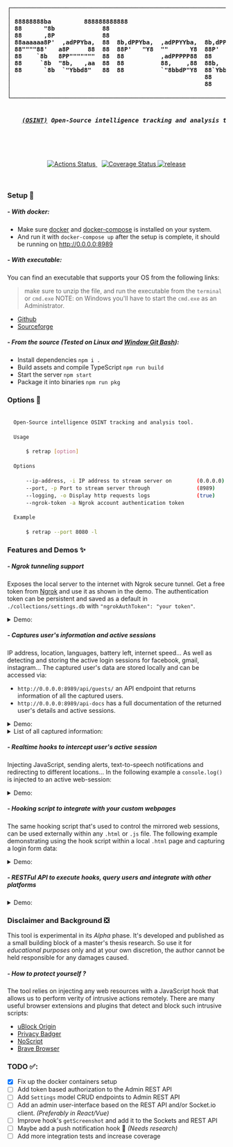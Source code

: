 <b>
<pre align='center'>
┌─────────────────────────────────────────────────────────────────┐
│                                                                 │
│ 88888888ba         888888888888                                 │
│ 88      "8b             88                                      │
│ 88      ,8P             88                                      │
│ 88aaaaaa8P'  ,adPPYba,  88  8b,dPPYba,  ,adPPYYba,  8b,dPPYba,  │
│ 88""""88'   a8P     88  88  88P'   "Y8  ""      Y8  88P'    "8a │
│ 88    `8b   8PP"""""""  88  88          ,adPPPPP88  88       d8 │
│ 88     `8b  "8b,   ,aa  88  88          88,    ,88  88b,   ,a8" │
│ 88      `8b  `"Ybbd8"   88  88          `"8bbdP"Y8  88`YbbdP"   │
│                                                     88          │
│                                                     88          │
│                                                                 │
└─────────────────────────────────────────────────────────────────┘
<h5>
    <i><a href='https://en.wikipedia.org/wiki/Open-source_intelligence'>(OSINT)</a></i> Open-Source intelligence tracking and analysis tool. Inspired by <a href='https://github.com/jofpin/trape'>Trape</a>.
</h5>
</pre>
</b>

<br />
<p align='center'>
    <a href='https://github.com/mrf345/retrap/actions' target='_blank' style='margin-right: 2%'>
        <img alt='Actions Status' src='https://github.com/mrf345/retrap/workflows/CI/badge.svg' />
    </a>
    <a href='https://coveralls.io/github/mrf345/retrap?branch=master'>
        <img src='https://coveralls.io/repos/github/mrf345/retrap/badge.svg?branch=master' alt='Coverage Status' />
    </a>
    <a href='https://github.com/mrf345/retrap/releases'>
        <img src='https://img.shields.io/github/v/release/mrf345/retrap.svg' alt='release'>
    </a>
</p>
<br />

### Setup 🧰
##### - With docker:
- Make sure [docker](https://www.docker.com/products/docker-desktop) and [docker-compose](https://docs.docker.com/compose/install/) is installed on your system.
- And run it with `docker-compose up` after the setup is complete, it should be running on http://0.0.0.0:8989

##### - With executable:
You can find an executable that supports your OS from the following links:
> make sure to unzip the file, and run the executable from the `terminal` or `cmd.exe`
> NOTE: on Windows you'll have to start the `cmd.exe` as an Administrator.

- [Github](https://github.com/mrf345/retrap/releases)
- [Sourceforge](https://sourceforge.net/projects/retrap/)


##### - From the source _(Tested on Linux and [Window Git Bash](https://gitforwindows.org/))_:
- Install dependencies `npm i .`
- Build assets and compile TypeScript `npm run build`
- Start the server `npm start`
- Package it into binaries `npm run pkg`


### Options 📖
```bash

  Open-Source intelligence OSINT tracking and analysis tool.

  Usage

      $ retrap [option]

  Options

      --ip-address, -i IP address to stream server on        (0.0.0.0)
      --port, -p Port to stream server through               (8989)
      --logging, -o Display http requests logs               (true)
      --ngrok-token -a Ngrok account authentication token

  Example

      $ retrap --port 8080 -l

```

### Features and Demos ✨
##### - Ngrok tunneling support
Exposes the local server to the internet with Ngrok secure tunnel. Get a free token from [Ngrok](https://ngrok.com/product) and use it as shown in the demo.
The authentication token can be persistent and saved as a default in `./collections/settings.db` with `"ngrokAuthToken": "your token"`.

<details>
    <summary> Demo: </summary>
    <img src='docs/ngrok_demo.gif' width='90%' >
</details>


##### - Captures user's information and active sessions
IP address, location, languages, battery left, internet speed... As well as detecting and storing the active login sessions for facebook, gmail, instagram... The captured user's data are stored locally and can be accessed via:

- `http://0.0.0.0:8989/api/guests/` an API endpoint that returns information of all the captured users.
- `http://0.0.0.0:8989/api-docs` has a full documentation of the returned user's details and active sessions.

<details>
    <summary> Demo: </summary>
    <img src='docs/info_and_active_sessions.gif' width='90%' />
</details>

<details>
    <summary> List of all captured information: </summary>

    ```yaml
        Guest:
          type: object
          properties:
            ip:
              type: string
              description: guest's registered IP address
            online:
              type: boolean
              description: guest's current web session status
            sessionId:
              type: string
              description: guest's socket.io session's id
            os:
              type: string
              description: guest's detected operating system
            browser:
              type: string
              description: guest's detected web browser
            browserEngine:
              type: string
              description: guest's detected browser's engine
            cpuArch:
              type: string
              description: guest's detected CPU's architecture
            charging:
              type: boolean
              description: guest's detected battery charging status
            chargeLeft:
              type: string
              description: guest's detect battery charge left in percentage
            doNotTrack:
              type: string
              description: guest's browser "Do Not Track" status
            java:
              type: boolean
              description: guest's browser Java support
            flash:
              type: boolean
              description: guest's browser Flash support
            language:
              type: string
              description: guest's browser default language
            languages:
              type: array
              description: guest's browser supported languages
              items:
                type: string
            touch:
              type: boolean
              description: guest's device support for touchscreen
            usbDevices:
              type: array
              description: guest's connected USB devices
              items:
                type: string
            resolution:
              type: string
              description: guest's detected screen resolution
            posts:
              type: array
              description: logs of guest's performed POST requests
              items:
                $ref: '#/definitions/Post'
            logs:
              type: array
              description: logs of guest's perform GET requests
              items:
                type: string
            screenshots:
              type: array
              description: guest's captured screenshots in Base64 format
              items:
                type: string
            keyLogs:
              type: array
              description: guest's captured key logs
              items:
                $ref: '#/definitions/KeyLog'
            sessions:
              description: guest's social media and websites active sessions
              $ref: '#/definitions/Sessions'
            country:
              type: string
              description: guest's detected country
            countryCode:
              type: string
              description: guest's detected country-code
            regionName:
              type: string
              description: guest's detected region
            city:
              type: string
              description: guest's detected city
            zip:
              type: string
              description: guest's detected zip code
            lat:
              type: number
              description: guest's detected location latitude
            lon:
              type: number
              description: guest's detected location longitude
            timezone:
              type: string
              description: guest's detected timezone
            isp:
              type: string
              description: guest's detected internet service provider
            networkSpeed:
              description: guest's detected internet speed
              $ref: '#/definitions/NetworkSpeed'
    ```
</details>


##### - Realtime hooks to intercept user's active session
Injecting JavaScript, sending alerts, text-to-speech notifications and redirecting to different locations... In the following example a `console.log()` is injected to an active web-session:

<details>
    <summary> Demo: </summary>
    <img src='docs/hooks_inject.gif' width='90%' />
</details>


##### - Hooking script to integrate with your custom webpages
The same hooking script that's used to control the mirrored web sessions, can be used externally within any `.html` or `.js` file.
The following example demonstrating using the hook script within a local `.html` page and capturing a login form data: 


<details>
    <summary> Demo: </summary>
    <img src='docs/hook_external_post.gif' width='90%' />
</details>


##### - RESTFul API to execute hooks, query users and integrate with other platforms

<details>
    <summary> Demo: </summary>
    <img src='docs/api.gif' width='90%' />
</details>


### Disclaimer and Background ❎
This tool is experimental in its *Alpha* phase. It's developed and published as a small building block of a master's thesis research. So use it for *educational purposes* only and at your own discretion, the author cannot be held responsible for any damages caused.

##### - How to protect yourself ?
The tool relies on injecting any web resources with a JavaScript hook that allows us to perform verity of intrusive actions remotely. There are many useful browser extensions and plugins that detect and block such intrusive scripts:

- [uBlock Origin](https://github.com/gorhill/uBlock)
- [Privacy Badger](https://privacybadger.org/)
- [NoScript](https://noscript.net/)
- [Brave Browser](https://brave.com/)


### TODO ✅:
- [x] Fix up the docker containers setup
- [ ] Add token based authorization to the Admin REST API
- [ ] Add `Settings` model CRUD endpoints to Admin REST API
- [ ] Add an admin user-interface based on the REST API and/or Socket.io client. _(Preferably in React/Vue)_
- [ ] Improve hook's `getScreenshot` and add it to the Sockets and REST API
- [ ] Maybe add a push notification hook 🤔 _(Needs research)_
- [ ] Add more integration tests and increase coverage
